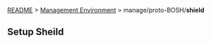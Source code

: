 [README](../../README.md) > [Management Environment](../../manage.md) > manage/proto-BOSH/**shield**

## Setup Sheild
